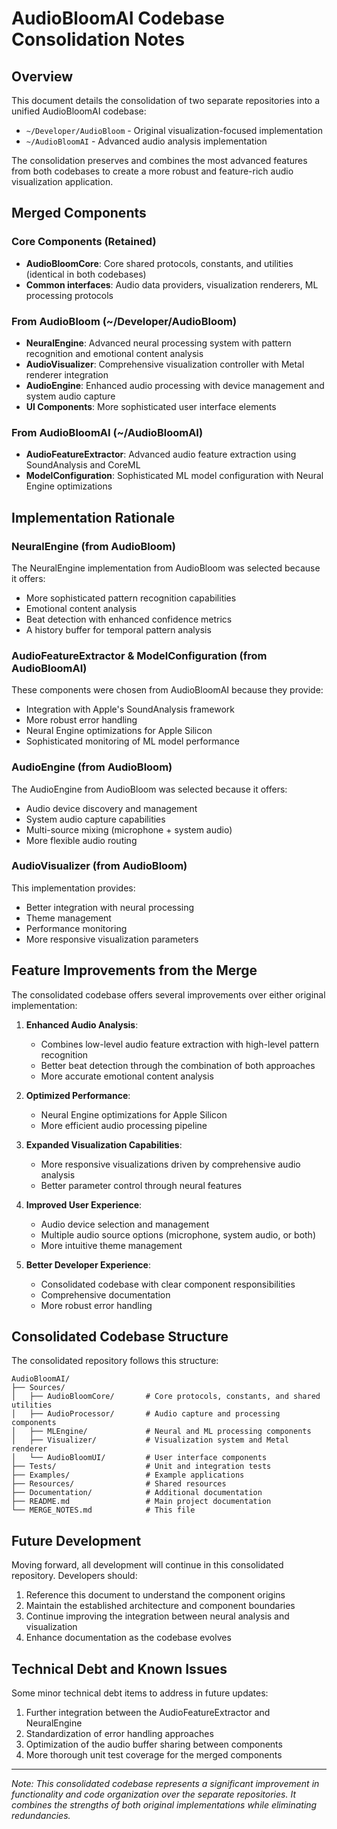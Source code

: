 # AudioBloomAI Codebase Consolidation Notes

## Overview

This document details the consolidation of two separate repositories into a unified AudioBloomAI codebase:
- `~/Developer/AudioBloom` - Original visualization-focused implementation
- `~/AudioBloomAI` - Advanced audio analysis implementation

The consolidation preserves and combines the most advanced features from both codebases to create a more robust and feature-rich audio visualization application.

## Merged Components

### Core Components (Retained)
- **AudioBloomCore**: Core shared protocols, constants, and utilities (identical in both codebases)
- **Common interfaces**: Audio data providers, visualization renderers, ML processing protocols

### From AudioBloom (~/Developer/AudioBloom)
- **NeuralEngine**: Advanced neural processing system with pattern recognition and emotional content analysis
- **AudioVisualizer**: Comprehensive visualization controller with Metal renderer integration
- **AudioEngine**: Enhanced audio processing with device management and system audio capture
- **UI Components**: More sophisticated user interface elements

### From AudioBloomAI (~/AudioBloomAI)
- **AudioFeatureExtractor**: Advanced audio feature extraction using SoundAnalysis and CoreML
- **ModelConfiguration**: Sophisticated ML model configuration with Neural Engine optimizations

## Implementation Rationale

### NeuralEngine (from AudioBloom)
The NeuralEngine implementation from AudioBloom was selected because it offers:
- More sophisticated pattern recognition capabilities
- Emotional content analysis
- Beat detection with enhanced confidence metrics
- A history buffer for temporal pattern analysis

### AudioFeatureExtractor & ModelConfiguration (from AudioBloomAI)
These components were chosen from AudioBloomAI because they provide:
- Integration with Apple's SoundAnalysis framework
- More robust error handling
- Neural Engine optimizations for Apple Silicon
- Sophisticated monitoring of ML model performance

### AudioEngine (from AudioBloom)
The AudioEngine from AudioBloom was selected because it offers:
- Audio device discovery and management
- System audio capture capabilities
- Multi-source mixing (microphone + system audio)
- More flexible audio routing

### AudioVisualizer (from AudioBloom)
This implementation provides:
- Better integration with neural processing
- Theme management
- Performance monitoring
- More responsive visualization parameters

## Feature Improvements from the Merge

The consolidated codebase offers several improvements over either original implementation:

1. **Enhanced Audio Analysis**:
   - Combines low-level audio feature extraction with high-level pattern recognition
   - Better beat detection through the combination of both approaches
   - More accurate emotional content analysis

2. **Optimized Performance**:
   - Neural Engine optimizations for Apple Silicon
   - More efficient audio processing pipeline

3. **Expanded Visualization Capabilities**:
   - More responsive visualizations driven by comprehensive audio analysis
   - Better parameter control through neural features

4. **Improved User Experience**:
   - Audio device selection and management
   - Multiple audio source options (microphone, system audio, or both)
   - More intuitive theme management

5. **Better Developer Experience**:
   - Consolidated codebase with clear component responsibilities
   - Comprehensive documentation
   - More robust error handling

## Consolidated Codebase Structure

The consolidated repository follows this structure:

```
AudioBloomAI/
├── Sources/
│   ├── AudioBloomCore/       # Core protocols, constants, and shared utilities
│   ├── AudioProcessor/       # Audio capture and processing components
│   ├── MLEngine/             # Neural and ML processing components
│   ├── Visualizer/           # Visualization system and Metal renderer
│   └── AudioBloomUI/         # User interface components
├── Tests/                    # Unit and integration tests
├── Examples/                 # Example applications
├── Resources/                # Shared resources
├── Documentation/            # Additional documentation
├── README.md                 # Main project documentation
└── MERGE_NOTES.md            # This file
```

## Future Development

Moving forward, all development will continue in this consolidated repository. Developers should:

1. Reference this document to understand the component origins
2. Maintain the established architecture and component boundaries
3. Continue improving the integration between neural analysis and visualization
4. Enhance documentation as the codebase evolves

## Technical Debt and Known Issues

Some minor technical debt items to address in future updates:

1. Further integration between the AudioFeatureExtractor and NeuralEngine
2. Standardization of error handling approaches
3. Optimization of the audio buffer sharing between components
4. More thorough unit test coverage for the merged components

---

*Note: This consolidated codebase represents a significant improvement in functionality and code organization over the separate repositories. It combines the strengths of both original implementations while eliminating redundancies.*

